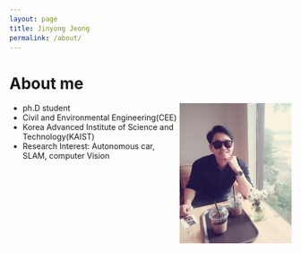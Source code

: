 ```yaml
---
layout: page
title: Jinyong Jeong
permalink: /about/
---
```


# About me

<img style="float: right;" src="/fig/about/profile.jpg" width="200px" height="250px">

* ph.D student
* Civil and Environmental Engineering(CEE)
* Korea Advanced Institute of Science and Technology(KAIST)
* Research Interest: Autonomous car, SLAM, computer Vision



